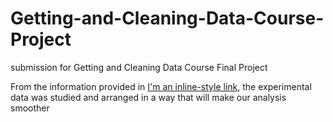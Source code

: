 # Getting-and-Cleaning-Data-Course-Project
submission for Getting and Cleaning Data Course Final Project

From the information provided in [I'm an inline-style link](http://archive.ics.uci.edu/ml/datasets/Human+Activity+Recognition+Using+Smartphones), the experimental data was studied and arranged in a way that will make our analysis smoother
